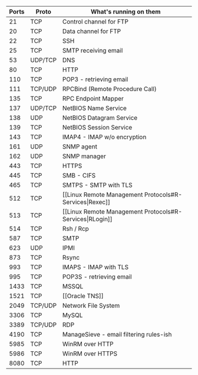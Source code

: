 
| Ports | Proto   | What's running on them                                   |
| ----- | ------- | -------------------------------------------------------- |
| 21    | TCP     | Control channel for FTP                                  |
| 20    | TCP     | Data channel for FTP                                     |
| 22    | TCP     | SSH                                                      |
| 25    | TCP     | SMTP receiving email                                     |
| 53    | UDP/TCP | DNS                                                      |
| 80    | TCP     | HTTP                                                     |
| 110   | TCP     | POP3 - retrieving email                                  |
| 111   | TCP/UDP | RPCBind (Remote Procedure Call)                          |
| 135   | TCP     | RPC Endpoint Mapper                                      |
| 137   | UDP/TCP | NetBIOS Name Service                                     |
| 138   | UDP     | NetBIOS Datagram Service                                 |
| 139   | TCP     | NetBIOS Session Service                                  |
| 143   | TCP     | IMAP4 - IMAP w/o encryption                              |
| 161   | UDP     | SNMP agent                                               |
| 162   | UDP     | SNMP manager                                             |
| 443   | TCP     | HTTPS                                                    |
| 445   | TCP     | SMB - CIFS                                               |
| 465   | TCP     | SMTPS - SMTP with TLS                                    |
| 512   | TCP     | [[Linux Remote Management Protocols#R-Services\|Rexec]]  |
| 513   | TCP     | [[Linux Remote Management Protocols#R-Services\|RLogin]] |
| 514   | TCP     | Rsh / Rcp                                                |
| 587   | TCP     | SMTP                                                     |
| 623   | UDP     | IPMI                                                     |
| 873   | TCP     | Rsync                                                    |
| 993   | TCP     | IMAPS - IMAP with TLS                                    |
| 995   | TCP     | POP3S - retrieving email                                 |
| 1433  | TCP     | MSSQL                                                    |
| 1521  | TCP     | [[Oracle TNS]]                                           |
| 2049  | TCP/UDP | Network File System                                      |
| 3306  | TCP     | MySQL                                                    |
| 3389  | TCP/UDP | RDP                                                      |
| 4190  | TCP     | ManageSieve - email filtering rules-ish                  |
| 5985  | TCP     | WinRM over HTTP                                          |
| 5986  | TCP     | WinRM over HTTPS                                         |
| 8080  | TCP     | HTTP                                                     |
